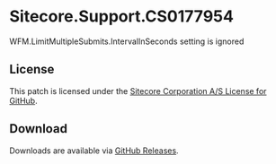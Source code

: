 # Sitecore.Support.CS0177954
WFM.LimitMultipleSubmits.IntervalInSeconds setting is ignored

## License  
This patch is licensed under the [Sitecore Corporation A/S License for GitHub](https://github.com/sitecoresupport/Sitecore.Support.CS0177954/blob/master/LICENSE).  

## Download  
Downloads are available via [GitHub Releases](https://github.com/sitecoresupport/Sitecore.Support.CS0177954/releases).  
